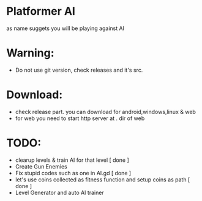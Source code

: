 # Platformer AI

as name suggets you will be playing against AI 


# Warning:
- Do not use git version, check releases and it's src.

# Download:

- check release part. you can download for android,windows,linux & web
- for web you need to start http server at . dir of web 

# **TODO**:
- clearup levels & train AI for that level [ done ]
- Create Gun Enemies
- Fix stupid codes such as one in AI.gd [ done ]
- let's use coins collected as fitness function and setup coins as path [ done ]
- Level Generator and auto AI trainer 
